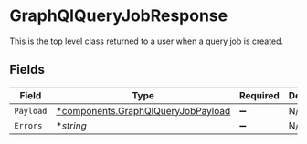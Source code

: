# GraphQlQueryJobResponse

This is the top level class returned to a user when a query job is created.


## Fields

| Field                                                                                   | Type                                                                                    | Required                                                                                | Description                                                                             |
| --------------------------------------------------------------------------------------- | --------------------------------------------------------------------------------------- | --------------------------------------------------------------------------------------- | --------------------------------------------------------------------------------------- |
| `Payload`                                                                               | [*components.GraphQlQueryJobPayload](../../models/components/graphqlqueryjobpayload.md) | :heavy_minus_sign:                                                                      | N/A                                                                                     |
| `Errors`                                                                                | **string*                                                                               | :heavy_minus_sign:                                                                      | N/A                                                                                     |
